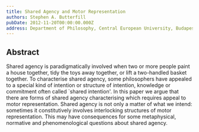 ```yaml
---
title: Shared Agency and Motor Representation
authors: Stephen A. Butterfill
pubDate: 2012-11-20T00:00:00.000Z
address: Department of Philosophy, Central European University, Budapest
---
```


## Abstract

Shared agency is paradigmatically involved when two or more people paint a house together, tidy the toys away together, or lift a two-handled basket together.  To characterise shared agency, some philosophers have appealed to a special kind of intention or structure of intention, knowledge or commitment often called `shared intention'.  In this paper we argue that there are forms of shared agency characterising which requires appeal to  motor representation.  Shared agency is not only a matter of what we intend: sometimes it  constitutively involves interlocking structures of motor representation.  This may have consequences for some metaphysical, normative and phenomenological questions about shared agency.


